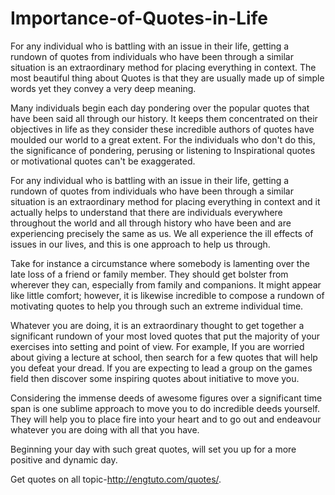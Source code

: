 # Importance-of-Quotes-in-Life

For any individual who is battling with an issue in their life, getting a rundown of quotes from individuals who have been through a similar situation is an extraordinary method for placing everything in context. The most beautiful thing about Quotes is that they are usually made up of simple words yet they convey a very deep meaning.

Many individuals begin each day pondering over the popular quotes that have been said all through our history. It keeps them concentrated on their objectives in life as they consider these incredible authors of quotes have moulded our world to a great extent.  For the individuals who don't do this, the significance of pondering, perusing or listening to Inspirational quotes or motivational quotes can't be exaggerated. 

For any individual who is battling with an issue in their life, getting a rundown of quotes from individuals who have been through a similar situation is an extraordinary method for placing everything in context and it actually helps to understand that there are individuals everywhere throughout the world and all through history who have been and are experiencing precisely the same as us. We all experience the ill effects of issues in our lives, and this is one approach to help us through. 

Take for instance a circumstance where somebody is lamenting over the late loss of a friend or family member. They should get bolster from wherever they can, especially from family and companions. It might appear like little comfort; however, it is likewise incredible to compose a rundown of motivating quotes to help you through such an extreme individual time. 

Whatever you are doing, it is an extraordinary thought to get together a significant rundown of your most loved quotes that put the majority of your exercises into setting and point of view. For example, If you are worried about giving a lecture at school, then search for a few quotes that will help you defeat your dread. If you are expecting to lead a group on the games field then discover some inspiring quotes about initiative to move you. 

Considering the immense deeds of awesome figures over a significant time span is one sublime approach to move you to do incredible deeds yourself. They will help you to place fire into your heart and to go out and endeavour whatever you are doing with all that you have. 

Beginning your day with such great quotes, will set you up for a more positive and dynamic day. 

Get quotes on all topic-http://engtuto.com/quotes/.

